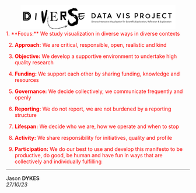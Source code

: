 <link rel="stylesheet" type="text/css" href="../../css/pages.css"/>

<style>
    .manifesto, li, b {color:red}
    </style>

<div width="80%" style="padding-left:8%; padding-right:8%;  align:center"><img src="./img/diverseDataVis.png"/></div>

<div class="manifesto">
1. **Focus:** We study visualization in diverse ways in diverse contexts

2. **Approach:** We are critical, responsible, open, realistic and kind

3. **Objective:** We develop a supportive environment to undertake high quality research

4. **Funding:** We support each other by sharing funding, knowledge and resources

5. **Governance:** We decide collectively, we communicate frequently and openly

6. **Reporting:** We do not report, we are not burdened by a reporting structure

7. **Lifespan:** We decide who we are, how we operate and when to stop

8. **Activity:** We share responsibility for initiatives, quality and profile

9. **Participation:** We do our best to use and develop this manifesto to be productive, do good, be human and have fun in ways that are collectively and individually fulfilling
</div>

---

Jason **DYKES**<br/>
_27/10/23_
